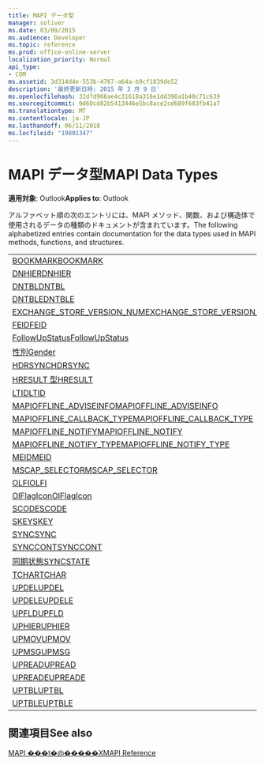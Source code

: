 ```yaml
---
title: MAPI データ型
manager: soliver
ms.date: 03/09/2015
ms.audience: Developer
ms.topic: reference
ms.prod: office-online-server
localization_priority: Normal
api_type:
- COM
ms.assetid: 3d314d4e-553b-4767-a64a-b9cf1839de52
description: '最終更新日時: 2015 年 3 月 9 日'
ms.openlocfilehash: 32dfd966ae4c31618a316e1dd396a1b40c71c639
ms.sourcegitcommit: 9d60cd82b5413446e5bc8ace2cd689f683fb41a7
ms.translationtype: MT
ms.contentlocale: ja-JP
ms.lasthandoff: 06/11/2018
ms.locfileid: "19801347"
---
```

# <a name="mapi-data-types"></a><span data-ttu-id="46c32-103">MAPI データ型</span><span class="sxs-lookup"><span data-stu-id="46c32-103">MAPI Data Types</span></span>

  
  
<span data-ttu-id="46c32-104">**適用対象**: Outlook</span><span class="sxs-lookup"><span data-stu-id="46c32-104">**Applies to**: Outlook</span></span> 
  
<span data-ttu-id="46c32-105">アルファベット順の次のエントリには、MAPI メソッド、関数、および構造体で使用されるデータの種類のドキュメントが含まれています。</span><span class="sxs-lookup"><span data-stu-id="46c32-105">The following alphabetized entries contain documentation for the data types used in MAPI methods, functions, and structures.</span></span> 
  
||
|:-----|
|[<span data-ttu-id="46c32-106">BOOKMARK</span><span class="sxs-lookup"><span data-stu-id="46c32-106">BOOKMARK</span></span>](bookmark.md) <br/> |
|[<span data-ttu-id="46c32-107">DNHIER</span><span class="sxs-lookup"><span data-stu-id="46c32-107">DNHIER</span></span>](dnhier.md) <br/> |
|[<span data-ttu-id="46c32-108">DNTBL</span><span class="sxs-lookup"><span data-stu-id="46c32-108">DNTBL</span></span>](dntbl.md) <br/> |
|[<span data-ttu-id="46c32-109">DNTBLE</span><span class="sxs-lookup"><span data-stu-id="46c32-109">DNTBLE</span></span>](dntble.md) <br/> |
|[<span data-ttu-id="46c32-110">EXCHANGE_STORE_VERSION_NUM</span><span class="sxs-lookup"><span data-stu-id="46c32-110">EXCHANGE_STORE_VERSION_NUM</span></span>](exchange_store_version_num.md) <br/> |
|[<span data-ttu-id="46c32-111">FEID</span><span class="sxs-lookup"><span data-stu-id="46c32-111">FEID</span></span>](feid.md) <br/> |
|[<span data-ttu-id="46c32-112">FollowUpStatus</span><span class="sxs-lookup"><span data-stu-id="46c32-112">FollowUpStatus</span></span>](followupstatus.md) <br/> |
|[<span data-ttu-id="46c32-113">性別</span><span class="sxs-lookup"><span data-stu-id="46c32-113">Gender</span></span>](gender.md) <br/> |
|[<span data-ttu-id="46c32-114">HDRSYNC</span><span class="sxs-lookup"><span data-stu-id="46c32-114">HDRSYNC</span></span>](hdrsync.md) <br/> |
|[<span data-ttu-id="46c32-115">HRESULT 型</span><span class="sxs-lookup"><span data-stu-id="46c32-115">HRESULT</span></span>](hresult.md) <br/> |
|[<span data-ttu-id="46c32-116">LTID</span><span class="sxs-lookup"><span data-stu-id="46c32-116">LTID</span></span>](ltid.md) <br/> |
|[<span data-ttu-id="46c32-117">MAPIOFFLINE_ADVISEINFO</span><span class="sxs-lookup"><span data-stu-id="46c32-117">MAPIOFFLINE_ADVISEINFO</span></span>](mapioffline_adviseinfo.md) <br/> |
|[<span data-ttu-id="46c32-118">MAPIOFFLINE_CALLBACK_TYPE</span><span class="sxs-lookup"><span data-stu-id="46c32-118">MAPIOFFLINE_CALLBACK_TYPE</span></span>](mapioffline_callback_type.md) <br/> |
|[<span data-ttu-id="46c32-119">MAPIOFFLINE_NOTIFY</span><span class="sxs-lookup"><span data-stu-id="46c32-119">MAPIOFFLINE_NOTIFY</span></span>](mapioffline_notify.md) <br/> |
|[<span data-ttu-id="46c32-120">MAPIOFFLINE_NOTIFY_TYPE</span><span class="sxs-lookup"><span data-stu-id="46c32-120">MAPIOFFLINE_NOTIFY_TYPE</span></span>](mapioffline_notify_type.md) <br/> |
|[<span data-ttu-id="46c32-121">MEID</span><span class="sxs-lookup"><span data-stu-id="46c32-121">MEID</span></span>](meid.md) <br/> |
|[<span data-ttu-id="46c32-122">MSCAP_SELECTOR</span><span class="sxs-lookup"><span data-stu-id="46c32-122">MSCAP_SELECTOR</span></span>](mscap_selector.md) <br/> |
|[<span data-ttu-id="46c32-123">OLFI</span><span class="sxs-lookup"><span data-stu-id="46c32-123">OLFI</span></span>](olfi.md) <br/> |
|[<span data-ttu-id="46c32-124">OlFlagIcon</span><span class="sxs-lookup"><span data-stu-id="46c32-124">OlFlagIcon</span></span>](olflagicon.md) <br/> |
|[<span data-ttu-id="46c32-125">SCODE</span><span class="sxs-lookup"><span data-stu-id="46c32-125">SCODE</span></span>](scode.md) <br/> |
|[<span data-ttu-id="46c32-126">SKEY</span><span class="sxs-lookup"><span data-stu-id="46c32-126">SKEY</span></span>](skey.md) <br/> |
|[<span data-ttu-id="46c32-127">SYNC</span><span class="sxs-lookup"><span data-stu-id="46c32-127">SYNC</span></span>](sync.md) <br/> |
|[<span data-ttu-id="46c32-128">SYNCCONT</span><span class="sxs-lookup"><span data-stu-id="46c32-128">SYNCCONT</span></span>](synccont.md) <br/> |
|[<span data-ttu-id="46c32-129">同期状態</span><span class="sxs-lookup"><span data-stu-id="46c32-129">SYNCSTATE</span></span>](syncstate.md) <br/> |
|[<span data-ttu-id="46c32-130">TCHAR</span><span class="sxs-lookup"><span data-stu-id="46c32-130">TCHAR</span></span>](tchar.md) <br/> |
|[<span data-ttu-id="46c32-131">UPDEL</span><span class="sxs-lookup"><span data-stu-id="46c32-131">UPDEL</span></span>](updel.md) <br/> |
|[<span data-ttu-id="46c32-132">UPDELE</span><span class="sxs-lookup"><span data-stu-id="46c32-132">UPDELE</span></span>](updele.md) <br/> |
|[<span data-ttu-id="46c32-133">UPFLD</span><span class="sxs-lookup"><span data-stu-id="46c32-133">UPFLD</span></span>](upfld.md) <br/> |
|[<span data-ttu-id="46c32-134">UPHIER</span><span class="sxs-lookup"><span data-stu-id="46c32-134">UPHIER</span></span>](uphier.md) <br/> |
|[<span data-ttu-id="46c32-135">UPMOV</span><span class="sxs-lookup"><span data-stu-id="46c32-135">UPMOV</span></span>](upmov.md) <br/> |
|[<span data-ttu-id="46c32-136">UPMSG</span><span class="sxs-lookup"><span data-stu-id="46c32-136">UPMSG</span></span>](upmsg.md) <br/> |
|[<span data-ttu-id="46c32-137">UPREAD</span><span class="sxs-lookup"><span data-stu-id="46c32-137">UPREAD</span></span>](upread.md) <br/> |
|[<span data-ttu-id="46c32-138">UPREADE</span><span class="sxs-lookup"><span data-stu-id="46c32-138">UPREADE</span></span>](upreade.md) <br/> |
|[<span data-ttu-id="46c32-139">UPTBL</span><span class="sxs-lookup"><span data-stu-id="46c32-139">UPTBL</span></span>](uptbl.md) <br/> |
|[<span data-ttu-id="46c32-140">UPTBLE</span><span class="sxs-lookup"><span data-stu-id="46c32-140">UPTBLE</span></span>](uptble.md) <br/> |
   
## <a name="see-also"></a><span data-ttu-id="46c32-141">関連項目</span><span class="sxs-lookup"><span data-stu-id="46c32-141">See also</span></span>



[<span data-ttu-id="46c32-142">MAPI ���t�@�����X</span><span class="sxs-lookup"><span data-stu-id="46c32-142">MAPI Reference</span></span>](mapi-reference.md)

